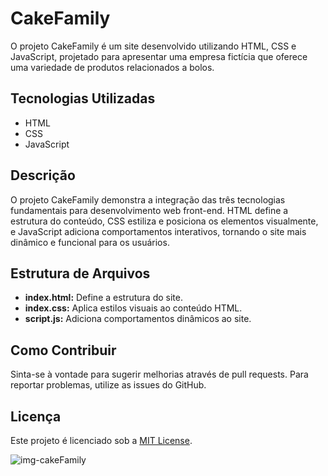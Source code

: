 # CakeFamily

O projeto CakeFamily é um site desenvolvido utilizando HTML, CSS e JavaScript, projetado para apresentar uma empresa fictícia que oferece uma variedade de produtos relacionados a bolos.

## Tecnologias Utilizadas

- HTML
- CSS
- JavaScript

## Descrição

O projeto CakeFamily demonstra a integração das três tecnologias fundamentais para desenvolvimento web front-end. HTML define a estrutura do conteúdo, CSS estiliza e posiciona os elementos visualmente, e JavaScript adiciona comportamentos interativos, tornando o site mais dinâmico e funcional para os usuários.

## Estrutura de Arquivos

- **index.html:** Define a estrutura do site.
- **index.css:** Aplica estilos visuais ao conteúdo HTML.
- **script.js:** Adiciona comportamentos dinâmicos ao site.

## Como Contribuir

Sinta-se à vontade para sugerir melhorias através de pull requests. Para reportar problemas, utilize as issues do GitHub.

## Licença

Este projeto é licenciado sob a [MIT License](LICENSE).

![img-cakeFamily](https://github.com/AdrianaLMR/CakeFamily/assets/98758967/32134099-b1b2-49e5-9ea4-be2e176fe39d)
